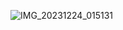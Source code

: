 ![IMG_20231224_015131](https://github.com/ImanMontajabi/ImanMontajabi/assets/52942515/282f1491-0b9d-4c46-9573-42eb114b2989)

